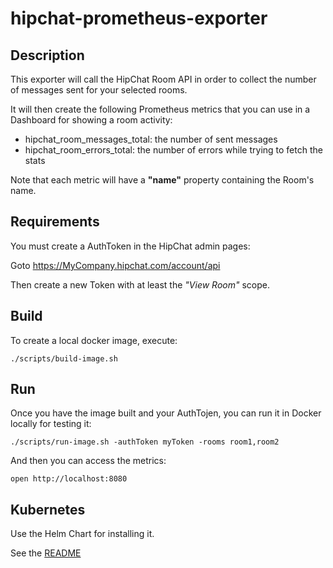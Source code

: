 # hipchat-prometheus-exporter

## Description

This exporter will call the HipChat Room API in order to collect the number of messages sent for your selected rooms.

It will then create the following Prometheus metrics that you can use in a Dashboard for showing a room activity:

- hipchat_room_messages_total: the number of sent messages
- hipchat_room_errors_total: the number of errors while trying to fetch the stats

Note that each metric will have a **"name"** property containing the Room's name.

## Requirements

You must create a AuthToken in the HipChat admin pages:

Goto https://MyCompany.hipchat.com/account/api

Then create a new Token with at least the *"View Room"* scope.

## Build

To create a local docker image, execute:

```
./scripts/build-image.sh
```

## Run

Once you have the image built and your AuthTojen, you can run it in Docker locally for testing it:

```
./scripts/run-image.sh -authToken myToken -rooms room1,room2
```

And then you can access the metrics:

```
open http://localhost:8080
```


## Kubernetes

Use the Helm Chart for installing it.

See the [README](charts/hipchat-prometheus-exporter/README.md)


